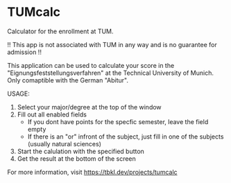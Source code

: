 # TUMcalc
Calculator for the enrollment at TUM.

!! This app is not associated with TUM in any way and is no guarantee for admission !!


This application can be used to calculate your score in the "Eignungsfeststellungsverfahren" at the Technical University of Munich.
Only comaptible with the German "Abitur".


USAGE:
1. Select your major/degree at the top of the window
2. Fill out all enabled fields
    - If you dont have points for the specfic semester, leave the field empty
    - If there is an "or" infront of the subject, just fill in one of the subjects (usually natural sciences)
3. Start the calulation with the specified button
4. Get the result at the bottom of the screen
 

For more information, visit https://tbkl.dev/projects/tumcalc

